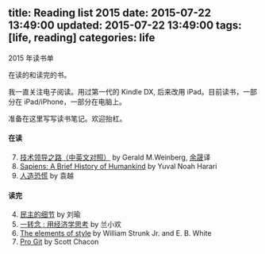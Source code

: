title: Reading list 2015
date: 2015-07-22 13:49:00
updated: 2015-07-22 13:49:00
tags: [life, reading] 
categories: life
---
2015 年读书单

在读的和读完的书。

我一直关注电子阅读。用过第一代的 Kindle DX, 后来改用 iPad。目前读书，一部分在 iPad/iPhone，一部分在电脑上。

准备在这里写写读书笔记。欢迎抬杠。

#### 在读
7. [技术领导之路（中英文对照）](https://book.douban.com/subject/4187478/) by Gerald M.Weinberg, [余晟](http://www.luanxiang.org/blog/)译
6. [Sapiens: A Brief History of Humankind](http://book.douban.com/subject/25904521/) by Yuval Noah Harari 
5. [人造恐慌](http://book.douban.com/subject/26140658/) by 袁越

#### 读完
4. [民主的细节](http://book.douban.com/subject/3813669/) by 刘瑜
3. [一转念 : 用经济学思考](http://book.douban.com/subject_search?search_text=一转念&cat=1001) by 兰小欢
2. [The elements of style](http://book.douban.com/subject/1433835/) by William Strunk Jr. and E. B. White
1. [Pro Git](http://book.douban.com/subject/3420144/) by Scott Chacon 

